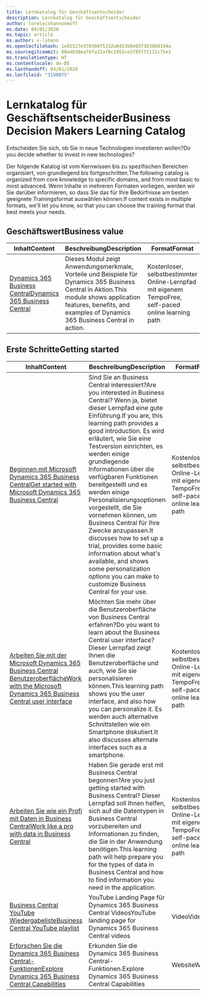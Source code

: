 ```yaml
---
title: Lernkatalog für Geschäftsentscheider
description: Lernkatalog für Geschäftsentscheider
author: loreleishannonmsft
ms.date: 04/01/2020
ms.topic: article
ms.author: v-lshann
ms.openlocfilehash: 1e02527e370308f5332a0453b0e05f3838b0194a
ms.sourcegitcommit: 88e4b30eaf6fa32af0c1452ce2f85ff1111c75e2
ms.translationtype: HT
ms.contentlocale: de-DE
ms.lasthandoff: 04/01/2020
ms.locfileid: "3190875"
---
```

# <a name="business-decision-makers-learning-catalog"></a><span data-ttu-id="4e511-103">Lernkatalog für Geschäftsentscheider</span><span class="sxs-lookup"><span data-stu-id="4e511-103">Business Decision Makers Learning Catalog</span></span>

<span data-ttu-id="4e511-104">Entscheiden Sie sich, ob Sie in neue Technologien investieren wollen?</span><span class="sxs-lookup"><span data-stu-id="4e511-104">Do you decide whether to invest in new technologies?</span></span>

<span data-ttu-id="4e511-105">Der folgende Katalog ist vom Kernwissen bis zu spezifischen Bereichen organisiert, von grundlegend bis fortgeschritten.</span><span class="sxs-lookup"><span data-stu-id="4e511-105">The following catalog is organized from core knowledge to specific domains, and from most basic to most advanced.</span></span> <span data-ttu-id="4e511-106">Wenn Inhalte in mehreren Formaten vorliegen, werden wir Sie darüber informieren, so dass Sie das für Ihre Bedürfnisse am besten geeignete Trainingsformat auswählen können.</span><span class="sxs-lookup"><span data-stu-id="4e511-106">If content exists in multiple formats, we'll let you know, so that you can choose the training format that best meets your needs.</span></span>  

## <a name="business-value"></a><span data-ttu-id="4e511-107">Geschäftswert<a name="busvalue"></a></span><span class="sxs-lookup"><span data-stu-id="4e511-107">Business value<a name="busvalue"></a></span></span>

| <span data-ttu-id="4e511-108">Inhalt</span><span class="sxs-lookup"><span data-stu-id="4e511-108">Content</span></span>                                                                 | <span data-ttu-id="4e511-109">Beschreibung</span><span class="sxs-lookup"><span data-stu-id="4e511-109">Description</span></span>                                                                                                | <span data-ttu-id="4e511-110">Format</span><span class="sxs-lookup"><span data-stu-id="4e511-110">Format</span></span>                                | <span data-ttu-id="4e511-111">Länge</span><span class="sxs-lookup"><span data-stu-id="4e511-111">Length</span></span>     |
|----------------------------------------------------------------------------------------------------------------|------------------------------------------------------------------------------------------------------------|---------------------------------------|------------|
| [<span data-ttu-id="4e511-112">Dynamics 365 Business Central</span><span class="sxs-lookup"><span data-stu-id="4e511-112">Dynamics 365 Business Central</span></span>](https://docs.microsoft.com/learn/modules/dynamics-365-business-central/) | <span data-ttu-id="4e511-113">Dieses Modul zeigt Anwendungsmerkmale, Vorteile und Beispiele für Dynamics 365 Business Central in Aktion.</span><span class="sxs-lookup"><span data-stu-id="4e511-113">This module shows application features, benefits, and examples of Dynamics 365 Business Central in action.</span></span> | <span data-ttu-id="4e511-114">Kostenloser, selbstbestimmter Online-Lernpfad mit eigenem Tempo</span><span class="sxs-lookup"><span data-stu-id="4e511-114">Free, self-paced online learning path</span></span> | <span data-ttu-id="4e511-115">24 Minuten</span><span class="sxs-lookup"><span data-stu-id="4e511-115">24 minutes</span></span> |

## <a name="getting-started"></a><span data-ttu-id="4e511-116">Erste Schritte<a name="get-started"></a></span><span class="sxs-lookup"><span data-stu-id="4e511-116">Getting started<a name="get-started"></a></span></span>

| <span data-ttu-id="4e511-117">Inhalt</span><span class="sxs-lookup"><span data-stu-id="4e511-117">Content</span></span>                                                                                                                             | <span data-ttu-id="4e511-118">Beschreibung</span><span class="sxs-lookup"><span data-stu-id="4e511-118">Description</span></span>                                                                                                                                                                                                                                                                                      | <span data-ttu-id="4e511-119">Format</span><span class="sxs-lookup"><span data-stu-id="4e511-119">Format</span></span>                                | <span data-ttu-id="4e511-120">Länge</span><span class="sxs-lookup"><span data-stu-id="4e511-120">Length</span></span>             |
|------------------------------------------------------------------------------------------------------------------------------------------------------------------------------|--------------------------------------------------------------------------------------------------------------------------------------------------------------------------------------------------------------------------------------------------------------------------------------------------|---------------------------------------|--------------------|
| [<span data-ttu-id="4e511-121">Beginnen mit Microsoft Dynamics 365 Business Central</span><span class="sxs-lookup"><span data-stu-id="4e511-121">Get started with Microsoft Dynamics 365 Business Central</span></span>](https://docs.microsoft.com/learn/paths/get-started-dynamics-365-business-central/)                          | <span data-ttu-id="4e511-122">Sind Sie an Business Central interessiert?</span><span class="sxs-lookup"><span data-stu-id="4e511-122">Are you interested in Business Central?</span></span> <span data-ttu-id="4e511-123">Wenn ja, bietet dieser Lernpfad eine gute Einführung.</span><span class="sxs-lookup"><span data-stu-id="4e511-123">If you are, this learning path provides a good introduction.</span></span> <span data-ttu-id="4e511-124">Es wird erläutert, wie Sie eine Testversion einrichten, es werden einige grundlegende Informationen über die verfügbaren Funktionen bereitgestellt und es werden einige Personalisierungsoptionen vorgestellt, die Sie vornehmen können, um Business Central für Ihre Zwecke anzupassen.</span><span class="sxs-lookup"><span data-stu-id="4e511-124">It discusses how to set up a trial, provides some basic information about what's available, and shows some personalization options you can make to customize Business Central for your use.</span></span> | <span data-ttu-id="4e511-125">Kostenloser, selbstbestimmter Online-Lernpfad mit eigenem Tempo</span><span class="sxs-lookup"><span data-stu-id="4e511-125">Free, self-paced online learning path</span></span> | <span data-ttu-id="4e511-126">3 Stunden 4 Minuten</span><span class="sxs-lookup"><span data-stu-id="4e511-126">3 hours 4 minutes</span></span>  |
| [<span data-ttu-id="4e511-127">Arbeiten Sie mit der Microsoft Dynamics 365 Business Central Benutzeroberfläche</span><span class="sxs-lookup"><span data-stu-id="4e511-127">Work with the Microsoft Dynamics 365 Business Central user interface</span></span>](https://docs.microsoft.com/learn/paths/work-with-user-interface-dynamics-365-business-central/) | <span data-ttu-id="4e511-128">Möchten Sie mehr über die Benutzeroberfläche von Business Central erfahren?</span><span class="sxs-lookup"><span data-stu-id="4e511-128">Do you want to learn about the Business Central user interface?</span></span> <span data-ttu-id="4e511-129">Dieser Lernpfad zeigt Ihnen die Benutzeroberfläche und auch, wie Sie sie personalisieren können.</span><span class="sxs-lookup"><span data-stu-id="4e511-129">This learning path shows you the user interface, and also how you can personalize it.</span></span> <span data-ttu-id="4e511-130">Es werden auch alternative Schnittstellen wie ein Smartphone diskutiert.</span><span class="sxs-lookup"><span data-stu-id="4e511-130">It also discusses alternate interfaces such as a smartphone.</span></span>                                                                               | <span data-ttu-id="4e511-131">Kostenloser, selbstbestimmter Online-Lernpfad mit eigenem Tempo</span><span class="sxs-lookup"><span data-stu-id="4e511-131">Free, self-paced online learning path</span></span> | <span data-ttu-id="4e511-132">2 Stunden 27 Minuten</span><span class="sxs-lookup"><span data-stu-id="4e511-132">2 hours 27 minutes</span></span> |
| [<span data-ttu-id="4e511-133">Arbeiten Sie wie ein Profi mit Daten in Business Central</span><span class="sxs-lookup"><span data-stu-id="4e511-133">Work like a pro with data in Business Central</span></span>](https://docs.microsoft.com/learn/paths/work-pro-data-dynamics-365-business-central)                                    | <span data-ttu-id="4e511-134">Haben Sie gerade erst mit Business Central begonnen?</span><span class="sxs-lookup"><span data-stu-id="4e511-134">Are you just getting started with Business Central?</span></span> <span data-ttu-id="4e511-135">Dieser Lernpfad soll Ihnen helfen, sich auf die Datentypen in Business Central vorzubereiten und Informationen zu finden, die Sie in der Anwendung benötigen.</span><span class="sxs-lookup"><span data-stu-id="4e511-135">This learning path will help prepare you for the types of data in Business Central and how to find information you need in the application.</span></span>                                                                                                  | <span data-ttu-id="4e511-136">Kostenloser, selbstbestimmter Online-Lernpfad mit eigenem Tempo</span><span class="sxs-lookup"><span data-stu-id="4e511-136">Free, self-paced online learning path</span></span> | <span data-ttu-id="4e511-137">2 Stunden 27 Minuten</span><span class="sxs-lookup"><span data-stu-id="4e511-137">2 hours 27 minutes</span></span> |
| [<span data-ttu-id="4e511-138">Business Central YouTube Wiedergabeliste</span><span class="sxs-lookup"><span data-stu-id="4e511-138">Business Central YouTube playlist</span></span>](https://www.youtube.com/playlist?list=PLcakwueIHoT-wVFPKUtmxlqcG1kJ0oqq4)                                                                | <span data-ttu-id="4e511-139">YouTube Landing Page für Dynamics 365 Business Central Videos</span><span class="sxs-lookup"><span data-stu-id="4e511-139">YouTube landing page for Dynamics 365 Business Central videos</span></span>                                                                                                                                                                                                                                    | <span data-ttu-id="4e511-140">Video</span><span class="sxs-lookup"><span data-stu-id="4e511-140">Video</span></span>                                 |                    |
| [<span data-ttu-id="4e511-141">Erforschen Sie die Dynamics 365 Business Central-Funktionen</span><span class="sxs-lookup"><span data-stu-id="4e511-141">Explore Dynamics 365 Business Central Capabilities</span></span>](https://dynamics.microsoft.com/business-central/capabilities/)                                                    | <span data-ttu-id="4e511-142">Erkunden Sie die Dynamics 365 Business Central-Funktionen.</span><span class="sxs-lookup"><span data-stu-id="4e511-142">Explore Dynamics 365 Business Central Capabilities</span></span>                                                                                                                                                                                                                                               | <span data-ttu-id="4e511-143">Website</span><span class="sxs-lookup"><span data-stu-id="4e511-143">Website</span></span>                               |                    |
